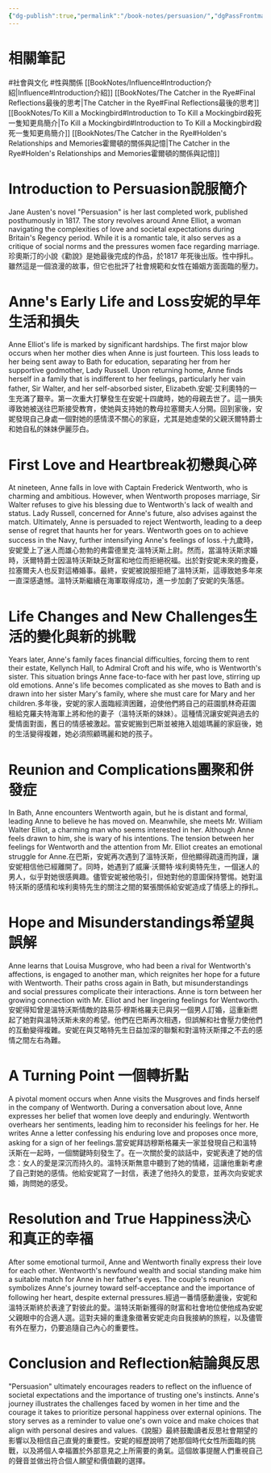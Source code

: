 ```yaml
---
{"dg-publish":true,"permalink":"/book-notes/persuasion/","dgPassFrontmatter":true,"created":"2024-11-27T12:30:13.940+08:00","updated":"2024-11-28T11:30:51.810+08:00"}
---
```


# 相關筆記
#社會與文化 #性與關係 
[[BookNotes/Influence#Introduction介紹\|Influence#Introduction介紹]]
[[BookNotes/The Catcher in the Rye#Final Reflections最後的思考\|The Catcher in the Rye#Final Reflections最後的思考]]
[[BookNotes/To Kill a Mockingbird#Introduction to To Kill a Mockingbird殺死一隻知更鳥簡介\|To Kill a Mockingbird#Introduction to To Kill a Mockingbird殺死一隻知更鳥簡介]]
[[BookNotes/The Catcher in the Rye#Holden's Relationships and Memories霍爾頓的關係與記憶\|The Catcher in the Rye#Holden's Relationships and Memories霍爾頓的關係與記憶]]
# Introduction to Persuasion說服簡介

Jane Austen's novel "Persuasion" is her last completed work, published posthumously in 1817. The story revolves around Anne Elliot, a woman navigating the complexities of love and societal expectations during Britain's Regency period. While it is a romantic tale, it also serves as a critique of social norms and the pressures women face regarding marriage.珍奧斯汀的小說《勸說》是她最後完成的作品，於1817 年死後出版。性中掙扎。雖然這是一個浪漫的故事，但它也批評了社會規範和女性在婚姻方面面臨的壓力。

# Anne's Early Life and Loss安妮的早年生活和損失

Anne Elliot's life is marked by significant hardships. The first major blow occurs when her mother dies when Anne is just fourteen. This loss leads to her being sent away to Bath for education, separating her from her supportive godmother, Lady Russell. Upon returning home, Anne finds herself in a family that is indifferent to her feelings, particularly her vain father, Sir Walter, and her self-absorbed sister, Elizabeth.安妮·艾利奧特的一生充滿了艱辛。第一次重大打擊發生在安妮十四歲時，她的母親去世了。這一損失導致她被送往巴斯接受教育，使她與支持她的教母拉塞爾夫人分開。回到家後，安妮發現自己身處一個對她的感情漠不關心的家庭，尤其是她虛榮的父親沃爾特爵士和她自私的妹妹伊麗莎白。

# First Love and Heartbreak初戀與心碎

At nineteen, Anne falls in love with Captain Frederick Wentworth, who is charming and ambitious. However, when Wentworth proposes marriage, Sir Walter refuses to give his blessing due to Wentworth's lack of wealth and status. Lady Russell, concerned for Anne's future, also advises against the match. Ultimately, Anne is persuaded to reject Wentworth, leading to a deep sense of regret that haunts her for years. Wentworth goes on to achieve success in the Navy, further intensifying Anne's feelings of loss.十九歲時，安妮愛上了迷人而雄心勃勃的弗雷德里克·溫特沃斯上尉。然而，當溫特沃斯求婚時，沃爾特爵士因溫特沃斯缺乏財富和地位而拒絕祝福。出於對安妮未來的擔憂，拉塞爾夫人也反對這樁婚事。最終，安妮被說服拒絕了溫特沃斯，這導致她多年來一直深感遺憾。溫特沃斯繼續在海軍取得成功，進一步加劇了安妮的失落感。

# Life Changes and New Challenges生活的變化與新的挑戰

Years later, Anne's family faces financial difficulties, forcing them to rent their estate, Kellynch Hall, to Admiral Croft and his wife, who is Wentworth's sister. This situation brings Anne face-to-face with her past love, stirring up old emotions. Anne's life becomes complicated as she moves to Bath and is drawn into her sister Mary's family, where she must care for Mary and her children.多年後，安妮的家人面臨經濟困難，迫使他們將自己的莊園凱林奇莊園租給克羅夫特海軍上將和他的妻子（溫特沃斯的妹妹）。這種情況讓安妮與過去的愛情面對面，舊日的情感被激起。當安妮搬到巴斯並被捲入姐姐瑪麗的家庭後，她的生活變得複雜，她必須照顧瑪麗和她的孩子。

# Reunion and Complications團聚和併發症

In Bath, Anne encounters Wentworth again, but he is distant and formal, leading Anne to believe he has moved on. Meanwhile, she meets Mr. William Walter Elliot, a charming man who seems interested in her. Although Anne feels drawn to him, she is wary of his intentions. The tension between her feelings for Wentworth and the attention from Mr. Elliot creates an emotional struggle for Anne.在巴斯，安妮再次遇到了溫特沃斯，但他顯得疏遠而拘謹，讓安妮相信他已經離開了。同時，她遇到了威廉·沃爾特·埃利奧特先生，一個迷人的男人，似乎對她很感興趣。儘管安妮被他吸引，但她對他的意圖保持警惕。她對溫特沃斯的感情和埃利奧特先生的關注之間的緊張關係給安妮造成了情感上的掙扎。

# Hope and Misunderstandings希望與誤解

Anne learns that Louisa Musgrove, who had been a rival for Wentworth's affections, is engaged to another man, which reignites her hope for a future with Wentworth. Their paths cross again in Bath, but misunderstandings and social pressures complicate their interactions. Anne is torn between her growing connection with Mr. Elliot and her lingering feelings for Wentworth.安妮得知曾是溫特沃斯情敵的路易莎·穆斯格羅夫已與另一個男人訂婚，這重新燃起了她對與溫特沃斯未來的希望。他們在巴斯再次相遇，但誤解和社會壓力使他們的互動變得複雜。安妮在與艾略特先生日益加深的聯繫和對溫特沃斯揮之不去的感情之間左右為難。

# A Turning Point 一個轉折點

A pivotal moment occurs when Anne visits the Musgroves and finds herself in the company of Wentworth. During a conversation about love, Anne expresses her belief that women love deeply and enduringly. Wentworth overhears her sentiments, leading him to reconsider his feelings for her. He writes Anne a letter confessing his enduring love and proposes once more, asking for a sign of her feelings.當安妮拜訪穆斯格羅夫一家並發現自己和溫特沃斯在一起時，一個關鍵時刻發生了。在一次關於愛的談話中，安妮表達了她的信念：女人的愛是深沉而持久的。溫特沃斯無意中聽到了她的情緒，這讓他重新考慮了自己對她的感情。他給安妮寫了一封信，表達了他持久的愛意，並再次向安妮求婚，詢問她的感受。

# Resolution and True Happiness決心和真正的幸福

After some emotional turmoil, Anne and Wentworth finally express their love for each other. Wentworth's newfound wealth and social standing make him a suitable match for Anne in her father's eyes. The couple's reunion symbolizes Anne's journey toward self-acceptance and the importance of following her heart, despite external pressures.經過一番情感動盪後，安妮和溫特沃斯終於表達了對彼此的愛。溫特沃斯新獲得的財富和社會地位使他成為安妮父親眼中的合適人選。這對夫婦的重逢象徵著安妮走向自我接納的旅程，以及儘管有外在壓力，仍要追隨自己內心的重要性。

# Conclusion and Reflection結論與反思

"Persuasion" ultimately encourages readers to reflect on the influence of societal expectations and the importance of trusting one's instincts. Anne's journey illustrates the challenges faced by women in her time and the courage it takes to prioritize personal happiness over external opinions. The story serves as a reminder to value one's own voice and make choices that align with personal desires and values.《說服》最終鼓勵讀者反思社會期望的影響以及相信自己直覺的重要性。安妮的經歷說明了她那個時代女性所面臨的挑戰，以及將個人幸福置於外部意見之上所需要的勇氣。這個故事提醒人們重視自己的聲音並做出符合個人願望和價值觀的選擇。